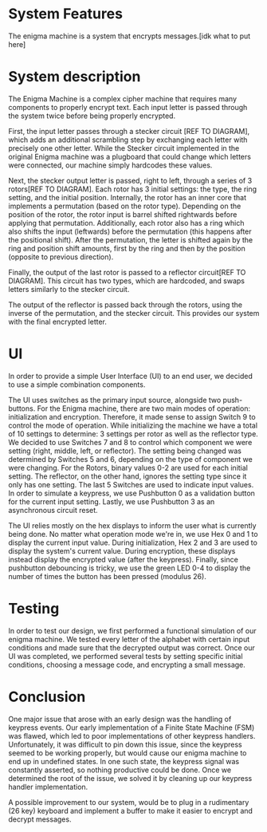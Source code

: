 # System Features

The enigma machine is a system that encrypts messages.[idk what to put here]

# System description

The Enigma Machine is a complex cipher machine that requires many components to properly encrypt text. Each input letter is passed through the system twice before being properly encrypted.

First, the input letter passes through a stecker circuit [REF TO DIAGRAM], which adds an additional scrambling step by exchanging each letter with precisely one other letter. While the Stecker circuit implemented in the original Enigma machine was a plugboard that could change which letters were connected, our machine simply hardcodes these values.

Next, the stecker output letter is passed, right to left, through a series of 3 rotors[REF TO DIAGRAM]. Each rotor has 3 initial settings: the type, the ring setting, and the initial position. Internally, the rotor has an inner core that implements a permutation (based on the rotor type). Depending on the position of the rotor, the rotor input is barrel shifted rightwards before applying that permutation. Additionally, each rotor also has a ring which also shifts the input (leftwards) before the permutation (this happens after the positional shift). After the permutation, the letter is shifted again by the ring and position shift amounts, first by the ring and then by the position (opposite to previous direction).

Finally, the output of the last rotor is passed to a reflector circuit[REF TO DIAGRAM]. This circuit has two types, which are hardcoded, and swaps letters similarly to the stecker circuit.

The output of the reflector is passed back through the rotors, using the inverse of the permutation, and the stecker circuit. This provides our system with the final encrypted letter.

# UI

In order to provide a simple User Interface (UI) to an end user, we decided to use a simple combination components.

The UI uses switches as the primary input source, alongside two push-buttons. For the Enigma machine, there are two main modes of operation: initialization and encryption. Therefore, it made sense to assign Switch 9 to control the mode of operation. While initializing the machine we have a total of 10 settings to determine: 3 settings per rotor as well as the reflector type. We decided to use Switches 7 and 8 to control which component we were setting (right, middle, left, or reflector). The setting being changed was determined by Switches 5 and 6, depending on the type of component we were changing. For the Rotors, binary values 0-2 are used for each initial setting. The reflector, on the other hand, ignores the setting type since it only has one setting. The last 5 Switches are used to indicate input values. In order to simulate a keypress, we use Pushbutton 0 as a validation button for the current input setting. Lastly, we use Pushbutton 3 as an asynchronous circuit reset.

The UI relies mostly on the hex displays to inform the user what is currently being done. No matter what operation mode we're in, we use Hex 0 and 1 to display the current input value. During initialization, Hex 2 and 3 are used to display the system's current value. During encryption, these displays instead display the encrypted value (after the keypress). Finally, since pushbutton debouncing is tricky, we use the green LED 0-4 to display the number of times the button has been pressed (modulus 26).

# Testing

In order to test our design, we first performed a functional simulation of our enigma machine. We tested every letter of the alphabet with certain input conditions and made sure that the decrypted output was correct. Once our UI was completed, we performed several tests by setting specific initial conditions, choosing a message code, and encrypting a small message.

# Conclusion

One major issue that arose with an early design was the handling of keypress events. Our early implementation of a Finite State Machine (FSM) was flawed, which led to poor implementations of other keypress handlers. Unfortunately, it was difficult to pin down this issue, since the keypress seemed to be working properly, but would cause our enigma machine to end up in undefined states. In one such state, the keypress signal was constantly asserted, so nothing productive could be done. Once we determined the root of the issue, we solved it by cleaning up our keypress handler implementation.

A possible improvement to our system, would be to plug in a rudimentary (26 key) keyboard and implement a buffer to make it easier to encrypt and decrypt messages.
